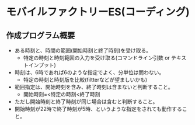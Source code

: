 # モバイルファクトリーES(コーディング)

## 作成プログラム概要

- ある時刻と、時間の範囲(開始時刻と終了時刻)を受け取る。
  - 特定の時刻と時刻範囲の入力を受け取る(コマンドライン引数 or テキストインプット)
- 時刻は、6時であれば6のような指定でよく、分単位は問わない。
  - 特定の時刻と時刻版を比較(filtterなどが望ましいかも)
- 範囲指定は、開始時刻を含み、終了時刻は含まないと判断すること。
  - 開始時刻=<特定の時刻<終了時刻
- ただし開始時刻と終了時刻が同じ場合は含むと判断すること。
- 開始時刻が22時で終了時刻が5時、というような指定をされても動作すること。
